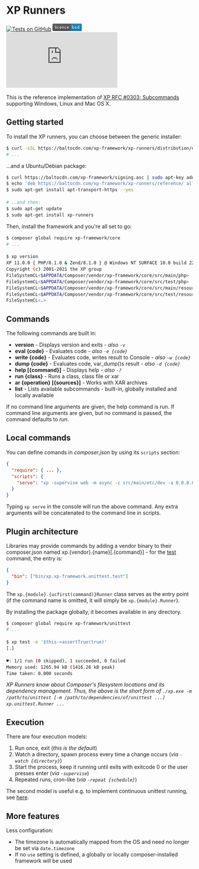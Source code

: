 XP Runners
==========
[![Tests on GitHub](https://github.com/xp-runners/reference/workflows/Tests/badge.svg)](https://github.com/xp-runners/reference/actions)
[![BSD License](https://raw.githubusercontent.com/xp-framework/web/master/static/licence-bsd.png)](https://github.com/xp-runners/reference/blob/master/LICENSE.md)
[![Balto](https://badgen.net/https/xp.baltorepo.com/xp-runners/badge/repos.json)](https://xp.baltorepo.com/xp-runners/)

This is the reference implementation of [XP RFC #0303: Subcommands](https://github.com/xp-framework/rfc/issues/303) supporting Windows, Linux and Mac OS X.

Getting started
---------------
To install the XP runners, you can choose between the generic installer:

```sh
$ curl -sSL https://baltocdn.com/xp-framework/xp-runners/distribution/downloads/i/installer/setup-8.6.0.sh | sh
# ...
```

...and a Ubuntu/Debian package:

```sh
$ curl https://baltocdn.com/xp-framework/signing.asc | sudo apt-key add -
$ echo 'deb https://baltocdn.com/xp-framework/xp-runners/reference/ all main' | sudo tee -a /etc/apt/sources.list.d/xp.list
$ sudo apt-get install apt-transport-https --yes

# ..and then:
$ sudo apt-get update
$ sudo apt-get install xp-runners
```

Then, install the framework and you're all set to go:

```sh
$ composer global require xp-framework/core
# ...

$ xp version
XP 11.0.0 { PHP/8.1.0 & Zend/8.1.0 } @ Windows NT SURFACE 10.0 build 22000 (Windows 10) AMD64
Copyright (c) 2001-2021 the XP group
FileSystemCL<$APPDATA/Composer/vendor/xp-framework/core/src/main/php>
FileSystemCL<$APPDATA/Composer/vendor/xp-framework/core/src/test/php>
FileSystemCL<$APPDATA/Composer/vendor/xp-framework/core/src/main/resources>
FileSystemCL<$APPDATA/Composer/vendor/xp-framework/core/src/test/resources>
FileSystemCL<.>
```

Commands
--------
The following commands are built in:

* **version** - Displays version and exits - *also `-v`*
* **eval {code}** - Evaluates code - *also `-e {code}`*
* **write {code}** - Evaluates code, writes result to Console - *also `-w {code}`*
* **dump {code}** - Evaluates code, var_dump()s result - *also `-d {code}`*
* **help [{command}]** - Displays help - *also `-?`*
* **run {class}** - Runs a class, class file or xar
* **ar {operation} [{sources}]** - Works with XAR archives
* **list** - Lists available subcommands - built-in, globally installed and locally available

If no command line arguments are given, the help command is run. If command line arguments are given, but no command is passed, the command defaults to *run*.

Local commands
--------------
You can define comands in *composer.json* by using its `scripts` section:

```json
{
  "require": { ... },
  "scripts": {
    "serve": "xp -supervise web -m async -c src/main/etc/dev -a 0.0.0.0:80 com.example.App"
  }
}
```

Typing `xp serve` in the console will run the above command. Any extra arguments will be concatenated to the command line in scripts.

Plugin architecture
-------------------
Libraries may provide commands by adding a vendor binary to their composer.json named xp.{vendor}.{name}[.{command}] - for the [test](https://github.com/xp-framework/unittest/blob/master/bin/xp.xp-framework.unittest.test) command, the entry is:

```json
{
  "bin": ["bin/xp.xp-framework.unittest.test"]
}
```

The `xp.{module}.{ucfirst(command)}Runner` class serves as the entry point (if the command name is omitted, it will simply be `xp.{module}.Runner`).

By installing the package globally, it becomes available in any directory.

```sh
$ composer global require xp-framework/unittest
# ...

$ xp test -e '$this->assertTrue(true)'
[.]

♥: 1/1 run (0 skipped), 1 succeeded, 0 failed
Memory used: 1265.94 kB (1416.26 kB peak)
Time taken: 0.000 seconds
```

*XP Runners know about Composer's filesystem locations and its dependency management. Thus, the above is the short form of `./xp.exe -m /path/to/unittest [-m /path/to/dependencies/of/unittest ...] xp.unittest.Runner ...`*

Execution
---------
There are four execution models:

1. Run once, exit (*this is the default*)
2. Watch a directory, spawn process every time a change occurs (*via `-watch {directory}`*)
3. Start the process, keep it running until exits with exitcode 0 or the user presses enter (*via `-supervise`*)
4. Repeated runs, cron-like (*via `-repeat {schedule}`*)

The second model is useful e.g. to implement continuous unittest running, see [here](https://github.com/xp-framework/xp-runners/pull/24).

More features
-------------
Less configuration:

* The timezone is automatically mapped from the OS and need no longer be set via `date.timezone`
* If no `use` setting is defined, a globally or locally composer-installed framework will be used
